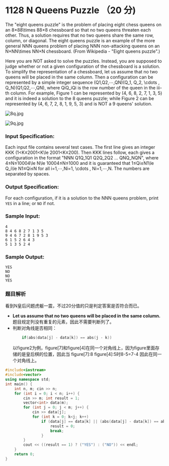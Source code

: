 # 1128 N Queens Puzzle （20 分)

The "eight queens puzzle" is the problem of placing eight chess queens on an 8×88\\times 88×8 chessboard so that no two queens threaten each other. Thus, a solution requires that no two queens share the same row, column, or diagonal. The eight queens puzzle is an example of the more general NNN queens problem of placing NNN non-attacking queens on an N×NN\\times NN×N chessboard. (From Wikipedia - "Eight queens puzzle".)

Here you are NOT asked to solve the puzzles. Instead, you are supposed to judge whether or not a given configuration of the chessboard is a solution. To simplify the representation of a chessboard, let us assume that no two queens will be placed in the same column. Then a configuration can be represented by a simple integer sequence (Q1,Q2,⋯,QN)(Q\_1, Q\_2, \\cdots , Q_N)(Q​1​​,Q​2​​,⋯,Q​N​​), where QiQ_iQ​i​​ is the row number of the queen in the iii-th column. For example, Figure 1 can be represented by (4, 6, 8, 2, 7, 1, 3, 5) and it is indeed a solution to the 8 queens puzzle; while Figure 2 can be represented by (4, 6, 7, 2, 8, 1, 9, 5, 3) and is NOT a 9 queens' solution.

![8q.jpg](https://images.ptausercontent.com/7d0443cf-5c19-4494-98a6-0f0f54894eaa.jpg)

![9q.jpg](https://images.ptausercontent.com/d187e37a-4eb8-4215-8e2c-040a73c5c8d8.jpg)

### Input Specification:

Each input file contains several test cases. The first line gives an integer KKK (1<K≤2001<K\\le 2001<K≤200). Then KKK lines follow, each gives a configuration in the format "NNN Q1Q_1Q​1​​ Q2Q_2Q​2​​ ... QNQ_NQ​N​​", where 4≤N≤10004\\le N\\le 10004≤N≤1000 and it is guaranteed that 1≤Qi≤N1\\le Q_i\\le N1≤Q​i​​≤N for all i=1,⋯,Ni=1, \\cdots , Ni=1,⋯,N. The numbers are separated by spaces.

### Output Specification:

For each configuration, if it is a solution to the NNN queens problem, print `YES` in a line; or `NO` if not.

### Sample Input:

    4
    8 4 6 8 2 7 1 3 5
    9 4 6 7 2 8 1 9 5 3
    6 1 5 2 6 4 3
    5 1 3 5 2 4
    

### Sample Output:

    YES
    NO
    NO
    YES
    
### 题目解析

 看到N皇后问题虎躯一震，不过20分值的只是判定答案是否符合而已。

- **Let us assume that no two queens will be placed in the same column.** 题目规定列没有重复的元素，因此不需要判断列了。
- 判断对角线是否相同：
   ```c++
       if(abs(data[j] - data[k]) == abs(j - k))
   ```
    以figure2为例，figure[7]和figure[4]在同一个对角线上，因为figure里面存储的是皇后棋的位置，因此当 figure[7]:8 figure[4]:5时8-5=7-4 因此在同一个对角线上。

```C++
#include<iostream>
#include<vector>
using namespace std;
int main() {
	int n, m; cin >> n;
	for (int i = 0; i < n; i++) {
		cin >> m; int result = 1;
		vector<int> data(m);
		for (int j = 0; j < m; j++) {
			cin >> data[j];
			for (int k = 0; k<j; k++)
				if (data[j] == data[k] || (abs(data[j] - data[k]) == abs(j - k))) {
					result = 0;
					break;
				}
		}
		cout << ((result == 1) ? ("YES") : ("NO")) << endl;
	}
	return 0;
}
```